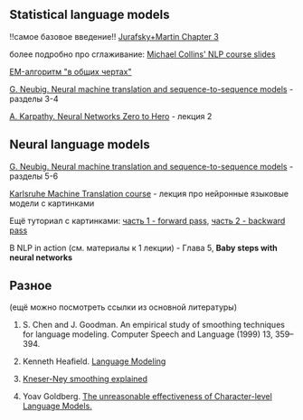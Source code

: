 ## Statistical language models
!!самое базовое введение!! [Jurafsky+Martin Chapter 3](https://web.stanford.edu/~jurafsky/slp3/3.pdf)

более подробно про сглаживание: [Michael Collins' NLP course slides](http://www.cs.columbia.edu/~mcollins/lm-spring2013.pdf)

[EM-алгоритм "в общих чертах"](https://habr.com/ru/post/501850/)

[G. Neubig. Neural machine translation and sequence-to-sequence models](https://arxiv.org/pdf/1703.01619.pdf) - разделы 3-4

[A. Karpathy. Neural Networks Zero to Hero](https://github.com/karpathy/nn-zero-to-hero) - лекция 2


## Neural language models
[G. Neubig. Neural machine translation and sequence-to-sequence models](https://arxiv.org/pdf/1703.01619.pdf) - разделы 5-6

[Karlsruhe Machine Translation course](https://www.coursera.org/lecture/machinetranslation/feed-foward-neural-network-language-model-2NSTS) - лекция про нейронные языковые модели с картинками

Ещё туториал с картинками: [часть 1 - forward pass](https://medium.com/@SauceCat/forward-propagation-for-feed-forward-networks-ac8fcb6bdd60), [часть 2 - backward pass](https://towardsdatascience.com/backward-propagation-for-feed-forward-networks-afdf9d038d21)

В NLP in action (см. материалы к 1 лекции) - Глава 5, **Baby steps with neural networks**

## Разное

(ещё можно посмотреть ссылки из основной литературы)

1. S. Chen and J. Goodman. An empirical study of smoothing techniques for language modeling.
Computer Speech and Language (1999) 13, 359–394.

2.  Kenneth Heafield. [Language Modeling](http://ufal.mff.cuni.cz/mtm15/files/09-language-modelling-kenneth-heafield.pdf)

3. [Kneser-Ney smoothing explained](http://www.foldl.me/2014/kneser-ney-smoothing/)

4. Yoav Goldberg. [The unreasonable effectiveness of Character-level Language Models.](https://nbviewer.jupyter.org/gist/yoavg/d76121dfde2618422139)
